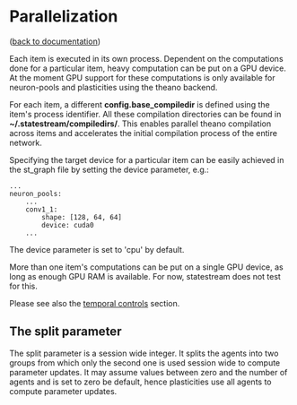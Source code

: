 Parallelization
===============
([back to documentation](README.md))

Each item is executed in its own process. Dependent on the computations done for a particular item, heavy computation
can be put on a GPU device. At the moment GPU support for these computations is only available for neuron-pools and plasticities using the theano backend. 

For each item, a different **config.base_compiledir** is defined using the item's process identifier. All these compilation directories can be found in **~/.statestream/compiledirs/**. This enables parallel theano compilation across items and accelerates the initial compilation process of the entire network.

Specifying the target device for a particular item can be easily achieved in the st_graph file by setting the device parameter, e.g.:

```
...
neuron_pools:
	...
	conv1_1:
		shape: [128, 64, 64]
		device: cuda0
	...

```

The device parameter is set to 'cpu' by default.

More than one item's computations can be put on a single GPU device, as long as enough GPU RAM is available. For now, statestream
does not test for this.

Please see also the [temporal controls](temporal_controls.md) section.



The split parameter
-------------------

The split parameter is a session wide integer. It splits the agents into two groups from which only the second one is used session wide to compute parameter updates. It may assume values between zero and the number of agents and is set to zero be default, hence plasticities use all agents to compute parameter updates.

